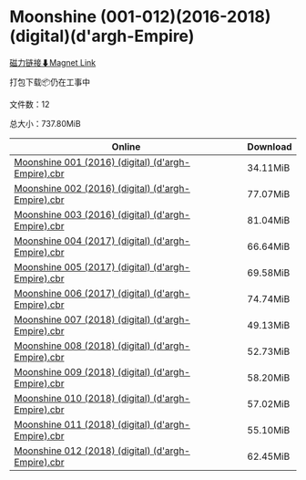 # Moonshine (001-012)(2016-2018)(digital)(d'argh-Empire)

[磁力链接⬇Magnet Link](magnet:?xt=urn:btih:c2875891683ef94777e045b508fd0ef87622dd91&dn=Moonshine%20%28001-012%29%282016-2018%29%28digital%29%28d%27argh-Empire%29)

打包下载📦仍在工事中

文件数：12

总大小：737.80MiB

Online | Download
--- | ---
[Moonshine 001 (2016) (digital) (d'argh-Empire).cbr](https://github.com/alicewish/markdown/blob/master/comic/Moonshine-001-2016-digital-dargh-Empire-cbr.md) | 34.11MiB
[Moonshine 002 (2016) (digital) (d'argh-Empire).cbr](https://github.com/alicewish/markdown/blob/master/comic/Moonshine-002-2016-digital-dargh-Empire-cbr.md) | 77.07MiB
[Moonshine 003 (2016) (digital) (d'argh-Empire).cbr](https://github.com/alicewish/markdown/blob/master/comic/Moonshine-003-2016-digital-dargh-Empire-cbr.md) | 81.04MiB
[Moonshine 004 (2017) (digital) (d'argh-Empire).cbr](https://github.com/alicewish/markdown/blob/master/comic/Moonshine-004-2017-digital-dargh-Empire-cbr.md) | 66.64MiB
[Moonshine 005 (2017) (digital) (d'argh-Empire).cbr](https://github.com/alicewish/markdown/blob/master/comic/Moonshine-005-2017-digital-dargh-Empire-cbr.md) | 69.58MiB
[Moonshine 006 (2017) (digital) (d'argh-Empire).cbr](https://github.com/alicewish/markdown/blob/master/comic/Moonshine-006-2017-digital-dargh-Empire-cbr.md) | 74.74MiB
[Moonshine 007 (2018) (digital) (d'argh-Empire).cbr](https://github.com/alicewish/markdown/blob/master/comic/Moonshine-007-2018-digital-dargh-Empire-cbr.md) | 49.13MiB
[Moonshine 008 (2018) (digital) (d'argh-Empire).cbr](https://github.com/alicewish/markdown/blob/master/comic/Moonshine-008-2018-digital-dargh-Empire-cbr.md) | 52.73MiB
[Moonshine 009 (2018) (digital) (d'argh-Empire).cbr](https://github.com/alicewish/markdown/blob/master/comic/Moonshine-009-2018-digital-dargh-Empire-cbr.md) | 58.20MiB
[Moonshine 010 (2018) (digital) (d'argh-Empire).cbr](https://github.com/alicewish/markdown/blob/master/comic/Moonshine-010-2018-digital-dargh-Empire-cbr.md) | 57.02MiB
[Moonshine 011 (2018) (digital) (d'argh-Empire).cbr](https://github.com/alicewish/markdown/blob/master/comic/Moonshine-011-2018-digital-dargh-Empire-cbr.md) | 55.10MiB
[Moonshine 012 (2018) (digital) (d'argh-Empire).cbr](https://github.com/alicewish/markdown/blob/master/comic/Moonshine-012-2018-digital-dargh-Empire-cbr.md) | 62.45MiB